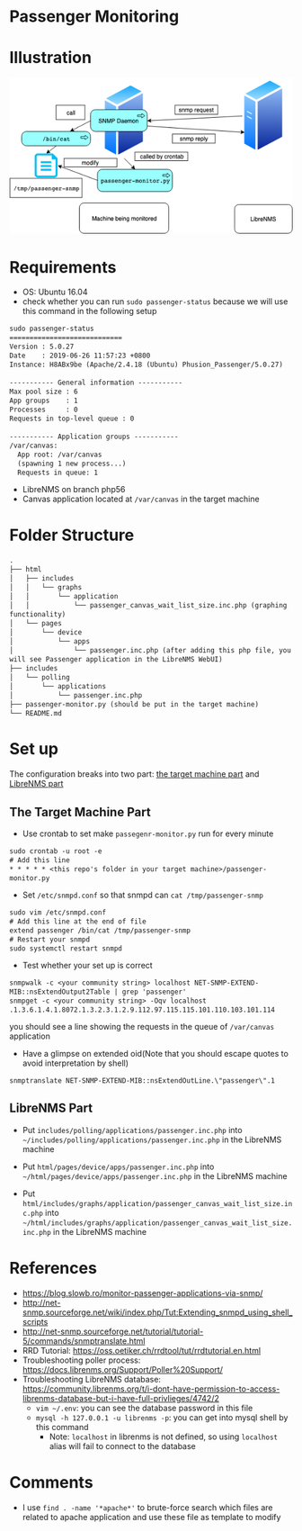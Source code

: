 # Passenger Monitoring

# Illustration
![illus](./img/diagram.png)

# Requirements

* OS: Ubuntu 16.04
* check whether you can run `sudo passenger-status` because we will use this command in the following setup
```
sudo passenger-status
============================
Version : 5.0.27
Date    : 2019-06-26 11:57:23 +0800
Instance: H8ABx9be (Apache/2.4.18 (Ubuntu) Phusion_Passenger/5.0.27)

----------- General information -----------
Max pool size : 6
App groups    : 1
Processes     : 0
Requests in top-level queue : 0

----------- Application groups -----------
/var/canvas:
  App root: /var/canvas
  (spawning 1 new process...)
  Requests in queue: 1
```
* LibreNMS on branch php56
* Canvas application located at `/var/canvas` in the target machine

# Folder Structure
```
.
├── html
│   ├── includes
│   │   └── graphs
│   │       └── application
│   │           └── passenger_canvas_wait_list_size.inc.php (graphing functionality)
│   └── pages
│       └── device
│           └── apps
│               └── passenger.inc.php (after adding this php file, you will see Passenger application in the LibreNMS WebUI)
├── includes
│   └── polling
│       └── applications
│           └── passenger.inc.php
├── passenger-monitor.py (should be put in the target machine)
└── README.md
```

# Set up
The configuration breaks into two part: [the target machine part](#target) and [LibreNMS part](#librenms)

<a name="target" />

## The Target Machine Part
* Use crontab to set make `passegenr-monitor.py` run for every minute
```
sudo crontab -u root -e
# Add this line
* * * * * <this repo's folder in your target machine>/passenger-monitor.py
```
* Set `/etc/snmpd.conf` so that snmpd can `cat /tmp/passenger-snmp`
```
sudo vim /etc/snmpd.conf
# Add this line at the end of file
extend passenger /bin/cat /tmp/passenger-snmp
# Restart your snmpd
sudo systemctl restart snmpd
```

* Test whether your set up is correct
```
snmpwalk -c <your community string> localhost NET-SNMP-EXTEND-MIB::nsExtendOutput2Table | grep 'passenger'
snmpget -c <your community string> -Oqv localhost .1.3.6.1.4.1.8072.1.3.2.3.1.2.9.112.97.115.115.101.110.103.101.114
```
you should see a line showing the requests in the queue of `/var/canvas` application

* Have a glimpse on extended oid(Note that you should escape quotes to avoid interpretation by shell)
```
snmptranslate NET-SNMP-EXTEND-MIB::nsExtendOutLine.\"passenger\".1
```

<a name="librenms" />

## LibreNMS Part

* Put `includes/polling/applications/passenger.inc.php` into `~/includes/polling/applications/passenger.inc.php` in the LibreNMS machine

* Put `html/pages/device/apps/passenger.inc.php` into `~/html/pages/device/apps/passenger.inc.php` in the LibreNMS machine
* Put `html/includes/graphs/application/passenger_canvas_wait_list_size.inc.php` into `~/html/includes/graphs/application/passenger_canvas_wait_list_size.inc.php` in the LibreNMS machine 



# References
* https://blog.slowb.ro/monitor-passenger-applications-via-snmp/
* http://net-snmp.sourceforge.net/wiki/index.php/Tut:Extending_snmpd_using_shell_scripts
* http://net-snmp.sourceforge.net/tutorial/tutorial-5/commands/snmptranslate.html
* RRD Tutorial: https://oss.oetiker.ch/rrdtool/tut/rrdtutorial.en.html
* Troubleshooting poller process: https://docs.librenms.org/Support/Poller%20Support/
* Troubleshooting LibreNMS database: https://community.librenms.org/t/i-dont-have-permission-to-access-librenms-database-but-i-have-full-privlieges/4742/2
    * `vim ~/.env`: you can see the database password in this file
    * `mysql -h 127.0.0.1 -u librenms -p`: you can get into mysql shell by this command
        * Note: `localhost` in librenms is not defined, so using `localhost` alias will fail to connect to the database

# Comments
* I use `find . -name '*apache*'` to brute-force search which files are related to apache application and use these file as template to modify

